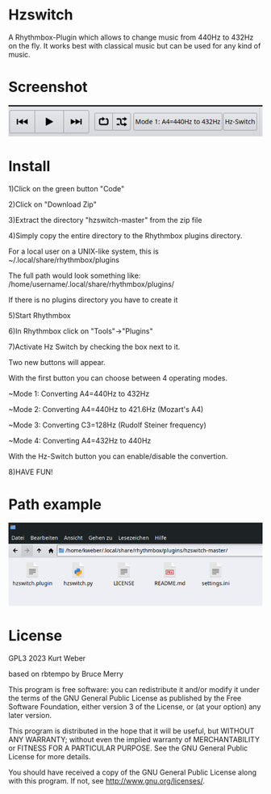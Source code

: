 # Hzswitch
A Rhythmbox-Plugin which allows to change music from 440Hz to 432Hz on the fly.
It works best with classical music but can be used for any kind of music.

# Screenshot
![screenshot](https://github.com/kurt-weber/hzswitch/raw/master/hz-switch.png)

# Install
1)Click on the green button "Code"


2)Click on "Download Zip"


3)Extract the directory "hzswitch-master" from the zip file


4)Simply copy the entire directory to the Rhythmbox plugins directory.

For a local user on a UNIX-like system, this is ~/.local/share/rhythmbox/plugins

The full path would look something like:
/home/username/.local/share/rhythmbox/plugins/

If there is no plugins directory you have to create it


5)Start Rhythmbox


6)In Rhythmbox click on "Tools"->"Plugins"


7)Activate Hz Switch by checking the box next to it.

Two new buttons will appear. 

With the first button you can choose between 4 operating modes.

~Mode 1: Converting A4=440Hz to 432Hz

~Mode 2: Converting A4=440Hz to 421.6Hz (Mozart's A4)

~Mode 3: Converting C3=128Hz (Rudolf Steiner frequency)

~Mode 4: Converting A4=432Hz to 440Hz

With the Hz-Switch button you can enable/disable the convertion.


8)HAVE FUN!

# Path example
![screenshot](https://github.com/kurt-weber/hzswitch/raw/master/pathexample.png)

# License

GPL3 2023 Kurt Weber

based on rbtempo by Bruce Merry

This program is free software: you can redistribute it and/or modify it under the terms of the GNU General Public License as published by the Free Software Foundation, either version 3 of the License, or (at your option) any later version.

This program is distributed in the hope that it will be useful, but WITHOUT ANY WARRANTY; without even the implied warranty of MERCHANTABILITY or FITNESS FOR A PARTICULAR PURPOSE. See the GNU General Public License for more details.

You should have received a copy of the GNU General Public License along with this program. If not, see http://www.gnu.org/licenses/.
